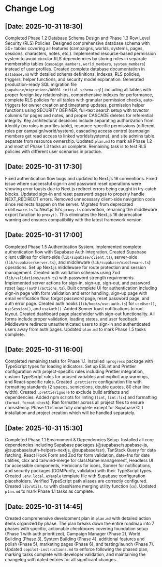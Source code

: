 # Change Log

## [Date: 2025-10-31 18:30]

Completed Phase 1.2 Database Schema Design and Phase 1.3 Row Level Security (RLS) Policies. Designed comprehensive database schema with 30+ tables covering all features (campaigns, worlds, systems, pages, sessions, characters, notes, etc.). Implemented resource-based permission system to avoid circular RLS dependencies by storing roles in separate membership tables (`campaign_members`, `world_members`, `system_members`) instead of user profiles. Created complete database documentation in `database.md` with detailed schema definitions, indexes, RLS policies, triggers, helper functions, and security model explanation. Generated production-ready SQL migration file (`supabase/migrations/00001_initial_schema.sql`) including all tables with proper foreign key relationships, comprehensive indexes for performance, complete RLS policies for all tables with granular permission checks, auto-triggers for owner creation and timestamp updates, permission helper functions using SECURITY DEFINER, full-text search setup with tsvector columns for pages and notes, and proper CASCADE deletes for referential integrity. Key architectural decisions include separating authorization from identity (no roles in profiles table), resource-specific permissions (different roles per campaign/world/system), cascading access control (campaign members get read access to linked worlds/systems), and site admins table separate from resource ownership. Updated `plan.md` to mark all Phase 1.2 and most of Phase 1.3 tasks as complete. Remaining task is to test RLS policies with different user scenarios in practice.

## [Date: 2025-10-31 17:30]

Fixed authentication flow bugs and updated to Next.js 16 conventions. Fixed issue where successful sign-in and password reset operations were showing error toasts due to Next.js redirect errors being caught in try-catch blocks. Updated sign-in and reset password pages to properly handle NEXT_REDIRECT errors. Removed unnecessary client-side navigation code since redirects happen on the server. Migrated from deprecated `middleware.ts` to Next.js 16's `proxy.ts` convention, renaming the middleware export function to `proxy()`. This eliminates the Next.js 16 deprecation warning and ensures compatibility with the latest framework version.

## [Date: 2025-10-31 17:00]

Completed Phase 1.5 Authentication System. Implemented complete authentication flow with Supabase Auth integration. Created Supabase client utilities for client-side (`lib/supabase/client.ts`), server-side (`lib/supabase/server.ts`), and middleware (`lib/supabase/middleware.ts`) operations. Set up Next.js middleware for route protection and session management. Created auth validation schemas using Zod (`lib/validations/auth.ts`) with password strength requirements. Implemented server actions for sign-in, sign-up, sign-out, and password reset (`app/(auth)/actions.ts`). Built complete UI for authentication including sign-in page with form validation and error handling, sign-up page with email verification flow, forgot password page, reset password page, and auth error page. Created auth hooks (`lib/hooks/use-auth.ts`) for `useUser()`, `useSession()`, and `useAuth()`. Added Sonner toast notifications to root layout. Created dashboard page placeholder with sign-out functionality. All forms include proper validation, loading states, and user feedback. Middleware redirects unauthenticated users to sign-in and authenticated users away from auth pages. Updated `plan.md` to mark Phase 1.5 tasks complete.

## [Date: 2025-10-31 16:00]

Completed remaining tasks for Phase 1.1. Installed `nprogress` package with TypeScript types for loading indicators. Set up ESLint and Prettier configuration with project-specific rules including Prettier integration, custom TypeScript rules for unused variables and explicit any warnings, and React-specific rules. Created `.prettierrc` configuration file with formatting standards (2 spaces, semicolons, double quotes, 80 char line width). Created `.prettierignore` to exclude build artifacts and dependencies. Added npm scripts for linting (`lint`, `lint:fix`) and formatting (`format`, `format:check`). Ran formatter across all project files to ensure consistency. Phase 1.1 is now fully complete except for Supabase CLI installation and project creation which will be handled separately.

## [Date: 2025-10-31 15:30]

Completed Phase 1.1 Environment & Dependencies Setup. Installed all core dependencies including Supabase packages (@supabase/supabase-js, @supabase/auth-helpers-nextjs, @supabase/ssr), TanStack Query for data fetching, React Hook Form and Zod for form validation, date-fns for date utilities, clsx and tailwind-merge for className management, Headless UI for accessible components, Heroicons for icons, Sonner for notifications, and security packages (DOMPurify, validator) with their TypeScript types. Created `.env.local.example` template file with Supabase configuration placeholders. Verified TypeScript path aliases are correctly configured. Created `lib/utils.ts` with className merging utility function (`cn`). Updated `plan.md` to mark Phase 1.1 tasks as complete.

## [Date: 2025-10-31 14:45]

Created comprehensive development plan in `plan.md` with detailed action items organized by phase. The plan breaks down the entire roadmap into 7 phases with specific, actionable checkboxes covering foundation setup (Phase 1 with auth prioritized), Campaign Manager (Phase 2), World Building (Phase 3), System Building (Phase 4), additional features and polish (Phase 5), marketing pages (Phase 6), and testing/launch (Phase 7). Updated `copilot-instructions.md` to enforce following the phased plan, marking tasks complete with developer validation, and maintaining the changelog with dated entries for all significant changes.
